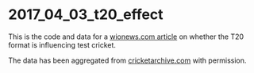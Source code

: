 # 2017_04_03_t20_effect
This is the code and data for a [wionews.com article](http://www.wionews.com/cricket/analysis-is-t20-format-ruining-test-cricket-14150) on whether the T20 format is influencing test cricket.

The data has been aggregated from [cricketarchive.com](http://cricketarchive.com/) with permission.
